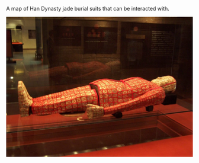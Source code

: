 A map of Han Dynasty jade burial suits that can be interacted with.

![Jade burial suit at the Museum of the Mausoleum of the Nanyue King, in Guangzhou](NanyueKing.jpg)
